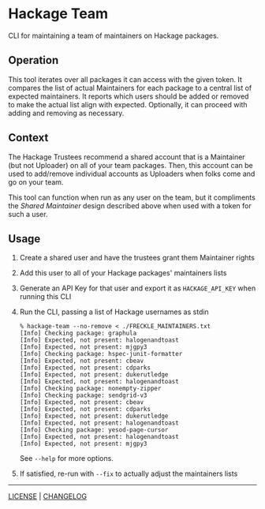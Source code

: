 # Hackage Team

CLI for maintaining a team of maintainers on Hackage packages.

## Operation

This tool iterates over all packages it can access with the given token. It
compares the list of actual Maintainers for each package to a central list of
expected maintainers. It reports which users should be added or removed to make
the actual list align with expected. Optionally, it can proceed with adding and
removing as necessary.

## Context

The Hackage Trustees recommend a shared account that is a Maintainer (but not
Uploader) on all of your team packages. Then, this account can be used to
add/remove individual accounts as Uploaders when folks come and go on your team.

This tool can function when run as any user on the team, but it compliments the
_Shared Maintainer_ design described above when used with a token for such a
user.

## Usage

1. Create a shared user and have the trustees grant them Maintainer rights

1. Add this user to all of your Hackage packages' maintainers lists

1. Generate an API Key for that user and export it as `HACKAGE_API_KEY` when
   running this CLI

1. Run the CLI, passing a list of Hackage usernames as stdin

   ```console
   % hackage-team --no-remove < ./FRECKLE_MAINTAINERS.txt
   [Info] Checking package: graphula
   [Info] Expected, not present: halogenandtoast
   [Info] Expected, not present: mjgpy3
   [Info] Checking package: hspec-junit-formatter
   [Info] Expected, not present: cbeav
   [Info] Expected, not present: cdparks
   [Info] Expected, not present: dukerutledge
   [Info] Expected, not present: halogenandtoast
   [Info] Checking package: nonempty-zipper
   [Info] Checking package: sendgrid-v3
   [Info] Expected, not present: cbeav
   [Info] Expected, not present: cdparks
   [Info] Expected, not present: dukerutledge
   [Info] Expected, not present: halogenandtoast
   [Info] Checking package: yesod-page-cursor
   [Info] Expected, not present: halogenandtoast
   [Info] Expected, not present: mjgpy3
   ```

   See `--help` for more options.

1. If satisfied, re-run with `--fix` to actually adjust the maintainers lists

---

[LICENSE](./LICENSE) | [CHANGELOG](./CHANGELOG.md)
